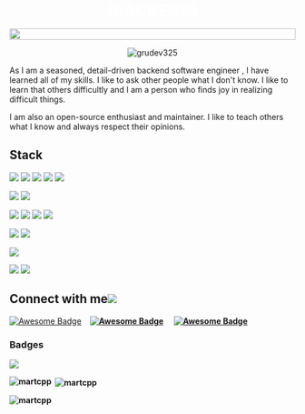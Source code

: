 <div align="center" style="position: relative;">
  <img align="center" src="https://github.com/martcpp/welcome/blob/657e41d09850e8c010e0d89efe279c38e03e7869/github1.jpeg" style = "width: -webkit-fill-available;"/>
  <h1 style="position: absolute; color: white; bottom: 15px; transform: translate(-50%, 0); left: 50%">Software Engineer (BACKEND) </h1>
</div>
<p align="center">
  <img src="https://readme-typing-svg.herokuapp.com?color=1AF761&lines=tech+%7C%7C+Defi+%7C%7C+C+Game+Enthusiastic;React+%7C%7C+Vue+%7C%7C+Python+%7C%7C+Django+Enthusiastic;Learning+New+Things+Everyday;Never+Stop+Learning!&center=true&width=800&height=45" alt="grudev325">
</p>

As I am a seasoned, detail-driven backend software engineer , 
I have learned all of my skills. I like to ask other people what I don't know. I like to learn that others difficultly and I am a person who finds joy
in realizing difficult things.


I am also an open-source enthusiast and maintainer. 
I like to teach others what I know and always respect their opinions.

## Stack

![](https://img.shields.io/badge/Language-PHP-informational?style=flat&logo=php&logoColor=white&color=3bac3a)
![](https://img.shields.io/badge/Language-Python-informational?style=flat&logo=python&logoColor=white&color=3bac3a)
![](https://img.shields.io/badge/Language-C-informational?style=flat&logo=C&logoColor=white&color=3bac3a)
![](https://img.shields.io/badge/Language-C++-informational?style=flat&logo=C&logoColor=white&color=3bac3a)
![](https://img.shields.io/badge/Language-Csharp-informational?style=flat&logo=Csharp&logoColor=white&color=3bac3a)

![](https://img.shields.io/badge/CI/CD-Github_Action-informational?style=flat&logo=github&logoColor=white&color=3bac3a)
![](https://img.shields.io/badge/CI/CD-Jenkins-informational?style=flat&logo=jenkins&logoColor=white&color=3bac3a)

![](https://img.shields.io/badge/Database-PostgreSQL-informational?style=flat&logo=postgresql&logoColor=white&color=3bac3a)
![](https://img.shields.io/badge/Database-MySQL-informational?style=flat&logo=mysql&logoColor=white&color=3bac3a)
![](https://img.shields.io/badge/Database-MongoDB-informational?style=flat&logo=mongodb&logoColor=white&color=3bac3a)
![](https://img.shields.io/badge/Database-Sqlite-informational?style=flat&logo=sqlite&logoColor=white&color=3bac3a)

![](https://img.shields.io/badge/OS-MacOS-informational?style=flat&logo=apple&logoColor=white&color=3bac3a)
![](https://img.shields.io/badge/Shell-Bash-informational?style=flat&logo=gnu-bash&logoColor=white&color=3bac3a)

![](https://img.shields.io/badge/Tools-Docker-informational?style=flat&logo=docker&logoColor=white&color=3bac3a)

![](https://img.shields.io/badge/Cloud-Digital_Ocean-informational?style=flat&logo=digitalocean&logoColor=white&color=3bac3a)
![](https://img.shields.io/badge/Cloud-AWS-informational?style=flat&logo=Amazon&logoColor=white&color=3bac3a)


<h2>Connect with me<img src='https://raw.githubusercontent.com/ShahriarShafin/ShahriarShafin/main/Assets/handshake.gif'></h2>

  <div>
     <div style="display: flex; align-items: center;">
      <a href="mailto:mordecaiemmanueletukudo@gmail.com"><img src="https://img.shields.io/badge/Gmail-D14836?style=for-the-badge&logo=gmail&logoColor=white" alt="Awesome Badge"/></a><b style="margin-left: 15px;">
      <a href="https://www.linkedin.com/in/mordecai-etukudo-661b6a191"><img src="https://img.shields.io/badge/LinkedIn-0B5394?style=for-the-badge&logo=LinkedIn&logoColor=white" alt="Awesome Badge"/></a><b style="margin-left: 15px;">
      <a href="https://twitter.com/mart_cpp"><img src="https://img.shields.io/badge/Twitter-000000?style=for-the-badge&logo=X&logoColor=white" alt="Awesome Badge"/></a><b style="margin-left: 15px;">
    </div>


### Badges

![](https://komarev.com/ghpvc/?username=martcpp)
  
  <p><img align="left" src="https://github-readme-stats.vercel.app/api/top-langs?username=martcpp&show_icons=true&locale=en&layout=compact" alt="martcpp" /></p>

<p>&nbsp;<img align="center" src="https://github-readme-stats.vercel.app/api?username=martcpp&show_icons=true&locale=en" alt="martcpp" /></p>

<p><img align="center" src="https://github-readme-streak-stats.herokuapp.com/?user=martcpp&" alt="martcpp" /></p>
